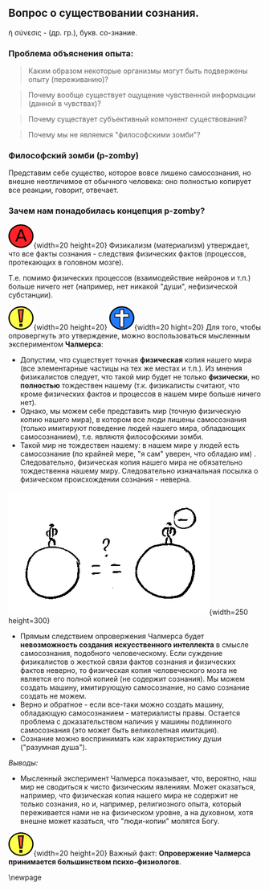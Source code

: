 ## Вопрос о существовании сознания. 
<!--- = The hard problem of conciousness = --->

ἡ σύνεσις - (др. гр.), букв. со-знание. 

<!--- от  συνίημι - соединять (позд. - понимать) --->

<!--- Человек способен осмысливать свое восприятие мира (опыт опыта) --->

### Проблема объяснения **опыта**: 

>Каким образом некоторые организмы могут быть подвержены опыту (переживанию)?

>Почему вообще существует ощущение чувственной информации (данной в чувствах)?

>Почему существует субъективный компонент существования?

>Почему мы не являемся "философскими зомби"?

### Философский зомби (p-zomby) 

Представим себе существо, которое вовсе лишено самосознания, но внешне неотличимое от обычного человека: оно полностью копирует все реакции, говорит, отвечает.

### Зачем нам понадобилась концепция p-zomby? 

<!--- * Бихевиоризм, физикализм - материалистическое объяснение сознания. --->

![](../image/a_letter02.png){width=20 height=20}     Физикализм (материализм) утверждает, что все факты сознания - следствия физических фактов (процессов, протекающих в головном мозге).   

Т.е. помимо физических процессов (взаимодействие нейронов и т.п.) больше ничего нет (например, нет никакой "души", нефизической субстанции).

![](../image/exclame01_50.png){width=20 height=20} ![](../image/cross04.png){width=20 hight=20}    Для того, чтобы опровергнуть это утверждение, можно воспользоваться мысленным экспериментом **Чалмерса**: 

* Допустим, что существует точная **физическая** копия нашего мира (все элементарные частицы на тех же местах и т.п.). Из мнения физикалистов следует, что такой мир будет не только **физически**, но **полностью** тождествен нашему (т.к. физикалисты считают, что кроме физических фактов и процессов в нашем мире больше ничего нет).
* Однако, мы можем себе представить мир (точную физическую копию нашего мира), в котором все люди лишены самосознания (только имитируют поведение людей нашего мира, обладающих самосознанием), т.е. являютя философскими зомби.
* Такой мир не тождествен нашему: в нашем мире у людей есть самосознание (по крайней мере, "я сам" уверен, что обладаю им) . Следовательно, физическая копия нашего мира не обязательно тождественна нашему миру. Следовательно изначальная посылка о физическом происхождении сознания - неверна. 

![](../image/p_zom_worlds.png){width=250 height=300}

* Прямым следствием опровержения Чалмерса будет **невозможность создания искусственного интеллекта** в смысле самосознания, подобного человеческому. Если суждение физикалистов о жесткой связи фактов сознания и физических фактов неверно, то физическая копия человеческого мозга не является его полной копией (не содержит сознания). Мы можем создать машину, имитирующую самосознание, но само сознание создать не можем.
* Верно и обратное - если все-таки можно создать машину, обладающую самосознанием - материалисты правы. Остается проблема с доказательством наличия у машины подлинного самосознания (это может быть великолепная имитация).
* Сознание можно воспринимать как характеристику души ("разумная душа").

*Выводы:*

* Мысленный эксперимент Чалмерса показывает, что, вероятно, наш мир не сводиться к чисто физическим явлениям. Может оказаться, например, что физическая копия нашего мира не содержит не только сознания, но и, например, религиозного опыта, который переживается нами не на физическом уровне, а на духовном, хотя внешне может казаться, что "люди-копии" молятся Богу.

![](../image/exclame01_50.png){width=20 height=20}     Важный факт: **Опровержение Чалмерса принимается большинством психо-физиологов**.    


\newpage
